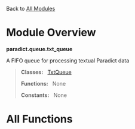 Back to [All Modules](https://github.com/pyrustic/paradict/blob/master/docs/modules/README.md#readme)

# Module Overview

**paradict.queue.txt\_queue**
 
A FIFO queue for processing textual Paradict data

> **Classes:** &nbsp; [TxtQueue](https://github.com/pyrustic/paradict/blob/master/docs/modules/content/paradict.queue.txt_queue/content/classes/TxtQueue.md#class-txtqueue)
>
> **Functions:** &nbsp; None
>
> **Constants:** &nbsp; None

# All Functions



